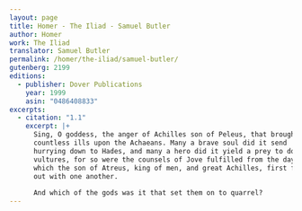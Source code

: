```yaml
---
layout: page
title: Homer - The Iliad - Samuel Butler
author: Homer
work: The Iliad
translator: Samuel Butler
permalink: /homer/the-iliad/samuel-butler/
gutenberg: 2199
editions:
  - publisher: Dover Publications
    year: 1999
    asin: "0486408833"
excerpts:
  - citation: "1.1"
    excerpt: |+
      Sing, O goddess, the anger of Achilles son of Peleus, that brought
      countless ills upon the Achaeans. Many a brave soul did it send
      hurrying down to Hades, and many a hero did it yield a prey to dogs and
      vultures, for so were the counsels of Jove fulfilled from the day on
      which the son of Atreus, king of men, and great Achilles, first fell
      out with one another.
      
      And which of the gods was it that set them on to quarrel?
---
```

